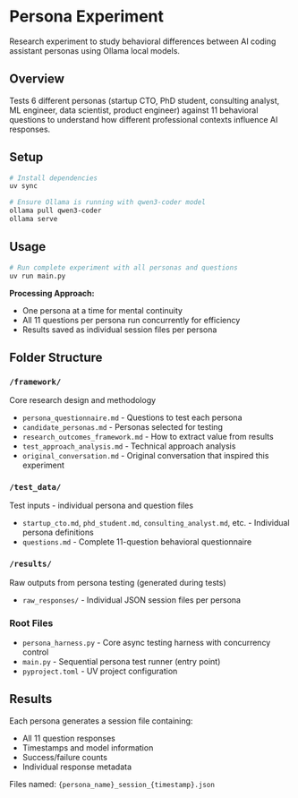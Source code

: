 # Persona Experiment

Research experiment to study behavioral differences between AI coding assistant personas using Ollama local models.

## Overview

Tests 6 different personas (startup CTO, PhD student, consulting analyst, ML engineer, data scientist, product engineer) against 11 behavioral questions to understand how different professional contexts influence AI responses.

## Setup

```bash
# Install dependencies
uv sync

# Ensure Ollama is running with qwen3-coder model
ollama pull qwen3-coder
ollama serve
```

## Usage

```bash
# Run complete experiment with all personas and questions
uv run main.py
```

**Processing Approach:**
- One persona at a time for mental continuity
- All 11 questions per persona run concurrently for efficiency
- Results saved as individual session files per persona

## Folder Structure

### `/framework/`
Core research design and methodology
- `persona_questionnaire.md` - Questions to test each persona
- `candidate_personas.md` - Personas selected for testing
- `research_outcomes_framework.md` - How to extract value from results
- `test_approach_analysis.md` - Technical approach analysis
- `original_conversation.md` - Original conversation that inspired this experiment

### `/test_data/`
Test inputs - individual persona and question files
- `startup_cto.md`, `phd_student.md`, `consulting_analyst.md`, etc. - Individual persona definitions
- `questions.md` - Complete 11-question behavioral questionnaire

### `/results/`
Raw outputs from persona testing (generated during tests)
- `raw_responses/` - Individual JSON session files per persona

### Root Files
- `persona_harness.py` - Core async testing harness with concurrency control
- `main.py` - Sequential persona test runner (entry point)
- `pyproject.toml` - UV project configuration

## Results

Each persona generates a session file containing:
- All 11 question responses
- Timestamps and model information
- Success/failure counts
- Individual response metadata

Files named: `{persona_name}_session_{timestamp}.json`